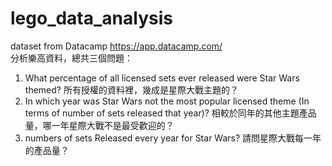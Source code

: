 # lego_data_analysis
dataset from Datacamp https://app.datacamp.com/<br>
分析樂高資料，總共三個問題：
1. What percentage of all licensed sets ever released were Star Wars themed? 所有授權的資料裡，幾成是星際大戰主題的？
2. In which year was Star Wars not the most popular licensed theme (In terms of number of sets released that year)? 相較於同年的其他主題產品量，哪一年星際大戰不是最受歡迎的？
3. numbers of sets Released every year for Star Wars? 請問星際大戰每一年的產品量？
